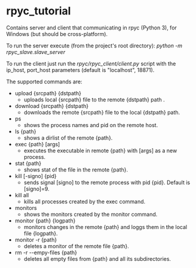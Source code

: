 # rpyc_tutorial

Contains server and client that communicating in rpyc (Python 3), for Windows (but should be cross-platform).

To run the server execute (from the project's root directory): <i>python -m rpyc_slave.slave_server</i>

To run the client just run the <i>rpyc/rpyc_client/client.py</i> script with the ip_host, port_host parameters (default is "localhost", 18871).

The supported commands are:

  - upload {srcpath} {dstpath}
    - uploads local {srcpath} file to the remote {dstpath} path   . 	
  - download {srcpath} {dstpath}
      - downloads the remote {srcpath} file to the local {dstpath} path.
  - ps
      - shows the process names and pid on the remote host.
  - ls {path}
      - shows a dirlist of the remote {path}.
  - exec {path} [args]
      - executes the executable in remote {path} with [args] as a new process.
  - stat {path}
      - shows stat of the file in the remote {path}.
  - kill [-signo] {pid}
      - sends signal [signo] to the remote process with pid {pid}. Default is [signo]=9.
  - kill all
      - kills all processes created by the exec command.
  - monitors
      - shows the monitors created by the monitor command.
  - monitor {path} {logpath}
      - monitors changes in the remote {path} and loggs them in the local file {logpath}.
  - monitor -r {path}
      - deletes a monitor of the remote file {path}.
  - rm -r --empy-files {path}
      - deletes all empty files from {path} and all its subdirectories.

  
